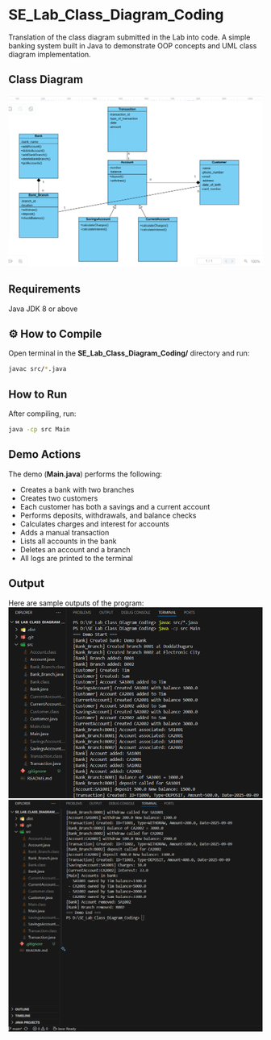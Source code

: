 # SE_Lab_Class_Diagram_Coding
Translation of the class diagram submitted in the Lab into code. A simple banking system built in Java to demonstrate OOP concepts and UML class diagram implementation.
     
## Class Diagram
![Class Diagram](img/class_diagram.png) 
## Requirements
Java JDK 8 or above

## ⚙️ How to Compile
Open terminal in the **SE_Lab_Class_Diagram_Coding/** directory and run:
```bash
javac src/*.java
```

## How to Run
After compiling, run:
```bash
java -cp src Main
```

## Demo Actions

The demo (**Main.java**) performs the following:

- Creates a bank with two branches
- Creates two customers
- Each customer has both a savings and a current account
- Performs deposits, withdrawals, and balance checks
- Calculates charges and interest for accounts
- Adds a manual transaction
- Lists all accounts in the bank
- Deletes an account and a branch
- All logs are printed to the terminal

## Output
Here are sample outputs of the program: 
![Output 1](img/output1.png) 
![Output 2](img/output2.png)
